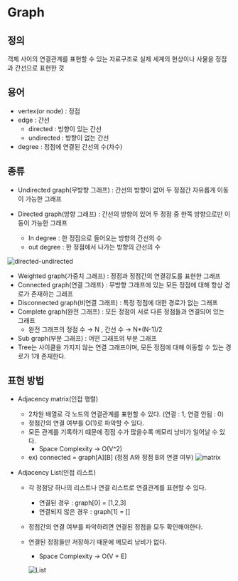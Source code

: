 # Graph

## 정의

객체 사이의 연결관계를 표현할 수 있는 자료구조로 실제 세계의 현상이나 사물을 정점과 간선으로 표현한 것

## 용어

- vertex(or node) : 정점
- edge : 간선
  - directed : 방향이 있는 간선
  - undirected : 방향이 없는 간선
- degree : 정점에 연결된 간선의 수(차수)

## 종류

- Undirected graph(무방향 그래프) : 간선의 방향이 없어 두 정점간 자유롭게 이동이 가능한 그래프
- Directed graph(방향 그래프) : 간선의 방향이 있어 두 정점 중 한쪽 방향으로만 이동이 가능한 그래프

  - In degree : 한 정점으로 들어오는 방향의 간선의 수
  - out degree : 한 정점에서 나가는 방향의 간선의 수

![directed-undirected](https://chamdom.blog/static/43dcc5ebdae930f808c5563ac31f4159/c5bb3/directed-and-undirected.png)

- Weighted graph(가중치 그래프) : 정점과 정점간의 연결강도를 표현한 그래프
- Connected graph(연결 그래프) : 무방향 그래프에 있는 모든 정점에 대해 항상 경로가 존재하는 그래프
- Disconnected graph(비연결 그래프) : 특정 정점에 대한 경로가 없는 그래프
- Complete graph(완전 그래프) : 모든 정점이 서로 다른 정점들과 연결되어 있는 그래프
  - 완전 그래프의 정점 수 → N , 간선 수 → N\*(N-1)/2
- Sub graph(부분 그래프) : 어떤 그래프의 부분 그래프
- Tree는 사이클을 가지지 않는 연결 그래프이며, 모든 정점에 대해 이동할 수 있는 경로가 1개 존재한다.

## 표현 방법

- Adjacency matrix(인접 행렬)

  - 2차원 배열로 각 노드의 연결관계를 표현할 수 있다. (연결 : 1, 연결 안됨 : 0)
  - 정점간의 연결 여부를 O(1)로 파악할 수 있다.
  - 모든 관계를 기록하기 떄문에 정점 수가 많을수록 메모리 낭비가 일어날 수 있다.
    - Space Complexity -> O(V^2)
  - ex) connected = graph[A][B] (정점 A와 정점 B의 연결 여부)
    ![matrix](https://img1.daumcdn.net/thumb/R1280x0/?scode=mtistory2&fname=https%3A%2F%2Fblog.kakaocdn.net%2Fdn%2F1hTUj%2Fbtrr2Tz84x0%2FgzQkMr2lqFo0z3B1SKwwkk%2Fimg.png)

- Adjacency List(인접 리스트)

  - 각 정점당 하나의 리스트나 연결 리스트로 연결관계를 표현할 수 있다.
    - 연결된 경우 : graph[0] = [1,2,3]
    - 연결되지 않은 경우 : graph[1] = []
  - 정점간의 연결 여부를 파악하려면 연결된 정점을 모두 확인해야한다.
  - 연결된 정점들만 저장하기 때문에 메모리 낭비가 없다.

    - Space Complexity -> O(V + E)

    ![List](https://img1.daumcdn.net/thumb/R1280x0/?scode=mtistory2&fname=https%3A%2F%2Fblog.kakaocdn.net%2Fdn%2FdtEp7J%2Fbtrr16z87fn%2Feuc9Rjrb7C64IBkXEK81Bk%2Fimg.png)
